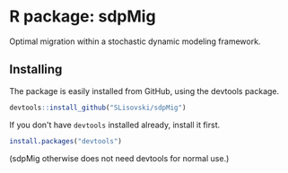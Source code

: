 # R package: sdpMig

Optimal migration within a stochastic dynamic modeling framework.

## Installing

The package is easily installed from GitHub, using the devtools package. 

```R
devtools::install_github("SLisovski/sdpMig")
```

If you don't have `devtools` installed already, install it first. 

```R
install.packages("devtools")
```

(sdpMig otherwise does not need devtools for normal use.)